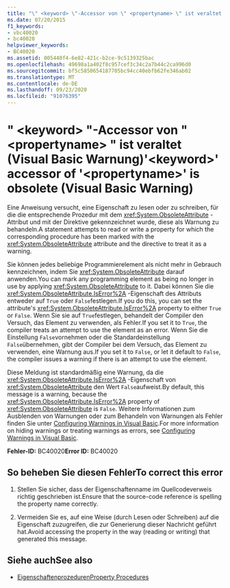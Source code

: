 ```yaml
---
title: "\" <keyword> \"-Accessor von \" <propertyname> \" ist veraltet (Visual Basic Warnung)"
ms.date: 07/20/2015
f1_keywords:
- vbc40020
- bc40020
helpviewer_keywords:
- BC40020
ms.assetid: 005440f4-6e82-421c-b2ce-9c5139325bac
ms.openlocfilehash: 49698a1a402f8c957cef3c34c2a7b44c2ca996d0
ms.sourcegitcommit: bf5c5850654187705bc94cc40ebfb62fe346ab02
ms.translationtype: MT
ms.contentlocale: de-DE
ms.lasthandoff: 09/23/2020
ms.locfileid: "91076395"
---
```

# <a name="keyword-accessor-of-propertyname-is-obsolete-visual-basic-warning"></a><span data-ttu-id="82e02-102">" \<keyword> "-Accessor von " \<propertyname> " ist veraltet (Visual Basic Warnung)</span><span class="sxs-lookup"><span data-stu-id="82e02-102">'\<keyword>' accessor of '\<propertyname>' is obsolete (Visual Basic Warning)</span></span>

<span data-ttu-id="82e02-103">Eine Anweisung versucht, eine Eigenschaft zu lesen oder zu schreiben, für die die entsprechende Prozedur mit dem <xref:System.ObsoleteAttribute> -Attribut und mit der Direktive gekennzeichnet wurde, diese als Warnung zu behandeln.</span><span class="sxs-lookup"><span data-stu-id="82e02-103">A statement attempts to read or write a property for which the corresponding procedure has been marked with the <xref:System.ObsoleteAttribute> attribute and the directive to treat it as a warning.</span></span>  
  
 <span data-ttu-id="82e02-104">Sie können jedes beliebige Programmierelement als nicht mehr in Gebrauch kennzeichnen, indem Sie <xref:System.ObsoleteAttribute> darauf anwenden.</span><span class="sxs-lookup"><span data-stu-id="82e02-104">You can mark any programming element as being no longer in use by applying <xref:System.ObsoleteAttribute> to it.</span></span> <span data-ttu-id="82e02-105">Dabei können Sie die <xref:System.ObsoleteAttribute.IsError%2A> -Eigenschaft des Attributs entweder auf `True` oder `False`festlegen.</span><span class="sxs-lookup"><span data-stu-id="82e02-105">If you do this, you can set the attribute's <xref:System.ObsoleteAttribute.IsError%2A> property to either `True` or `False`.</span></span> <span data-ttu-id="82e02-106">Wenn Sie sie auf `True`festlegen, behandelt der Compiler den Versuch, das Element zu verwenden, als Fehler.</span><span class="sxs-lookup"><span data-stu-id="82e02-106">If you set it to `True`, the compiler treats an attempt to use the element as an error.</span></span> <span data-ttu-id="82e02-107">Wenn Sie die Einstellung `False`vornehmen oder die Standardeinstellung `False`übernehmen, gibt der Compiler bei dem Versuch, das Element zu verwenden, eine Warnung aus.</span><span class="sxs-lookup"><span data-stu-id="82e02-107">If you set it to `False`, or let it default to `False`, the compiler issues a warning if there is an attempt to use the element.</span></span>  
  
 <span data-ttu-id="82e02-108">Diese Meldung ist standardmäßig eine Warnung, da die <xref:System.ObsoleteAttribute.IsError%2A> -Eigenschaft von <xref:System.ObsoleteAttribute> den Wert `False`aufweist.</span><span class="sxs-lookup"><span data-stu-id="82e02-108">By default, this message is a warning, because the <xref:System.ObsoleteAttribute.IsError%2A> property of <xref:System.ObsoleteAttribute> is `False`.</span></span> <span data-ttu-id="82e02-109">Weitere Informationen zum Ausblenden von Warnungen oder zum Behandeln von Warnungen als Fehler finden Sie unter [Configuring Warnings in Visual Basic](/visualstudio/ide/configuring-warnings-in-visual-basic).</span><span class="sxs-lookup"><span data-stu-id="82e02-109">For more information on hiding warnings or treating warnings as errors, see [Configuring Warnings in Visual Basic](/visualstudio/ide/configuring-warnings-in-visual-basic).</span></span>  
  
 <span data-ttu-id="82e02-110">**Fehler-ID:** BC40020</span><span class="sxs-lookup"><span data-stu-id="82e02-110">**Error ID:** BC40020</span></span>  
  
## <a name="to-correct-this-error"></a><span data-ttu-id="82e02-111">So beheben Sie diesen Fehler</span><span class="sxs-lookup"><span data-stu-id="82e02-111">To correct this error</span></span>  
  
1. <span data-ttu-id="82e02-112">Stellen Sie sicher, dass der Eigenschaftenname im Quellcodeverweis richtig geschrieben ist.</span><span class="sxs-lookup"><span data-stu-id="82e02-112">Ensure that the source-code reference is spelling the property name correctly.</span></span>  
  
2. <span data-ttu-id="82e02-113">Vermeiden Sie es, auf eine Weise (durch Lesen oder Schreiben) auf die Eigenschaft zuzugreifen, die zur Generierung dieser Nachricht geführt hat.</span><span class="sxs-lookup"><span data-stu-id="82e02-113">Avoid accessing the property in the way (reading or writing) that generated this message.</span></span>  
  
## <a name="see-also"></a><span data-ttu-id="82e02-114">Siehe auch</span><span class="sxs-lookup"><span data-stu-id="82e02-114">See also</span></span>

- [<span data-ttu-id="82e02-115">Eigenschaftenprozeduren</span><span class="sxs-lookup"><span data-stu-id="82e02-115">Property Procedures</span></span>](../programming-guide/language-features/procedures/property-procedures.md)
